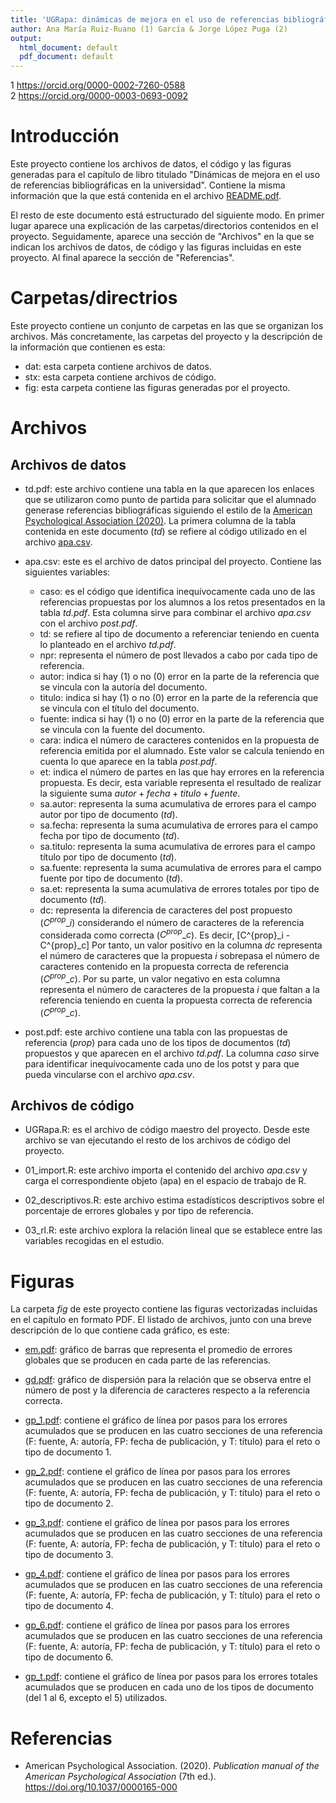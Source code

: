 ```yaml
---
title: 'UGRapa: dinámicas de mejora en el uso de referencias bibliográficas en la universidad'
author: Ana María Ruiz-Ruano (1) García & Jorge López Puga (2)
output:
  html_document: default
  pdf_document: default
---
```


1 https://orcid.org/0000-0002-7260-0588  
2 https://orcid.org/0000-0003-0693-0092 


# Introducción

Este proyecto contiene los archivos de datos, el código y las figuras generadas para el capítulo de libro titulado "Dinámicas de mejora en el uso de referencias bibliográficas en la universidad". Contiene la misma información que la que está contenida en el archivo [README.pdf](https://osf.io/zfa3h).

El resto de este documento está estructurado del siguiente modo. En primer lugar aparece una explicación de las carpetas/directorios contenidos en el proyecto. Seguidamente, aparece una sección de "Archivos" en la que se indican los archivos de datos, de código y las figuras incluidas en este proyecto. Al final aparece la sección de "Referencias".


# Carpetas/directrios

Este proyecto contiene un conjunto de carpetas en las que se organizan los archivos. Más concretamente, las carpetas del proyecto y la descripción de la información que contienen es esta:

-   dat: esta carpeta contiene archivos de datos.
-   stx: esta carpeta contiene archivos de código.
-   fig: esta carpeta contiene las figuras generadas por el proyecto.

# Archivos

## Archivos de datos

-   td.pdf: este archivo contiene una tabla en la que aparecen los enlaces que se utilizaron como punto de partida para solicitar que el alumnado generase referencias bibliográficas siguiendo el estilo de la [American Psychological Association (2020)](https://doi.org/10.1037/0000165-000). La primera columna de la tabla contenida en este documento (*td*) se refiere al código utilizado en el archivo [apa.csv](dat/apa.csv).

-   apa.csv: este es el archivo de datos principal del proyecto. Contiene las siguientes variables:

    -   caso: es el código que identifica inequívocamente cada uno de las referencias propuestas por los alumnos a los retos presentados en la tabla *td.pdf*. Esta columna sirve para combinar el archivo *apa.csv* con el archivo *post.pdf*.
    -   td: se refiere al tipo de documento a referenciar teniendo en cuenta lo planteado en el archivo *td.pdf*.
    -   npr: representa el número de post llevados a cabo por cada tipo de referencia.
    -   autor: indica si hay (1) o no (0) error en la parte de la referencia que se vincula con la autoría del documento.
    -   titulo: indica si hay (1) o no (0) error en la parte de la referencia que se vincula con el título del documento.
    -   fuente: indica si hay (1) o no (0) error en la parte de la referencia que se vincula con la fuente del documento.
    -   cara: indica el número de caracteres contenidos en la propuesta de referencia emitida por el alumnado. Este valor se calcula teniendo en cuenta lo que aparece en la tabla *post.pdf*.
    -   et: indica el número de partes en las que hay errores en la referencia propuesta. Es decir, esta variable representa el resultado de realizar la siguiente suma $autor + fecha + titulo + fuente$.
    -   sa.autor: representa la suma acumulativa de errores para el campo autor por tipo de documento (*td*).
    -   sa.fecha: representa la suma acumulativa de errores para el campo fecha por tipo de documento (*td*).
    -   sa.titulo: representa la suma acumulativa de errores para el campo título por tipo de documento (*td*).
    -   sa.fuente: representa la suma acumulativa de errores para el campo fuente por tipo de documento (*td*).
    -   sa.et: representa la suma acumulativa de errores totales por tipo de documento (*td*).
    -   dc: representa la diferencia de caracteres del post propuesto ($C^{prop}\_i$) considerando el número de caracteres de la referencia considerada como correcta ($C^{prop}\_c$). Es decir, [C^{prop}\_i - C^{prop}\_c] Por tanto, un valor positivo en la columna *dc* representa el número de caracteres que la propuesta $i$ sobrepasa el número de caracteres contenido en la propuesta correcta de referencia ($C^{prop}\_c$). Por su parte, un valor negativo en esta columna representa el número de caracteres de la propuesta $i$ que faltan a la referencia teniendo en cuenta la propuesta correcta de referencia ($C^{prop}\_c$).

-   post.pdf: este archivo contiene una tabla con las propuestas de referencia (*prop*) para cada uno de los tipos de documentos (*td*) propuestos y que aparecen en el archivo *td.pdf*. La columna *caso* sirve para identificar inequívocamente cada uno de los potst y para que pueda vincularse con el archivo *apa.csv*.

## Archivos de código

-   UGRapa.R: es el archivo de código maestro del proyecto. Desde este archivo se van ejecutando el resto de los archivos de código del proyecto.

-   01_import.R: este archivo importa el contenido del archivo *apa.csv* y carga el correspondiente objeto (apa) en el espacio de trabajo de R.

-   02_descriptivos.R: este archivo estima estadísticos descriptivos sobre el porcentaje de errores globales y por tipo de referencia.

-   03_rl.R: este archivo explora la relación lineal que se establece entre las variables recogidas en el estudio.

# Figuras

La carpeta *fig* de este proyecto contiene las figuras vectorizadas incluidas en el capítulo en formato PDF. El listado de archivos, junto con una breve descripción de lo que contiene cada gráfico, es este:

-   [em.pdf](https://osf.io/2qcdu): gráfico de barras que representa el promedio de errores globales que se producen en cada parte de las referencias.

-   [gd.pdf](https://osf.io/9nmek): gráfico de dispersión para la relación que se observa entre el número de post y la diferencia de caracteres respecto a la referencia correcta.

-   [gp_1.pdf](https://osf.io/gwpjm): contiene el gráfico de línea por pasos para los errores acumulados que se producen en las cuatro secciones de una referencia (F: fuente, A: autoría, FP: fecha de publicación, y T: título) para el reto o tipo de documento 1.

-   [gp_2.pdf](https://osf.io/bk9ax): contiene el gráfico de línea por pasos para los errores acumulados que se producen en las cuatro secciones de una referencia (F: fuente, A: autoría, FP: fecha de publicación, y T: título) para el reto o tipo de documento 2.

-   [gp_3.pdf](https://osf.io/q8amb): contiene el gráfico de línea por pasos para los errores acumulados que se producen en las cuatro secciones de una referencia (F: fuente, A: autoría, FP: fecha de publicación, y T: título) para el reto o tipo de documento 3.

-   [gp_4.pdf](https://osf.io/b6gec): contiene el gráfico de línea por pasos para los errores acumulados que se producen en las cuatro secciones de una referencia (F: fuente, A: autoría, FP: fecha de publicación, y T: título) para el reto o tipo de documento 4.

-   [gp_6.pdf](https://osf.io/n9wma): contiene el gráfico de línea por pasos para los errores acumulados que se producen en las cuatro secciones de una referencia (F: fuente, A: autoría, FP: fecha de publicación, y T: título) para el reto o tipo de documento 6.

-   [gp_t.pdf](https://osf.io/hp8qb): contiene el gráfico de línea por pasos para los errores totales acumulados que se producen en cada uno de los tipos de documento (del 1 al 6, excepto el 5) utilizados.

# Referencias

-   American Psychological Association. (2020). *Publication manual of the American Psychological Association* (7th ed.). <https://doi.org/10.1037/0000165-000>
